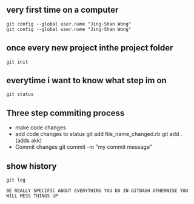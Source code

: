 very first time on a computer
-----------------------------

    git config --global user.name "Jing-Shan Wong"
    git config --global user.name "Jing-Shan Wong"

once every new project inthe project folder
----------------------------------------------
    git init
    
everytime i want to know what step im on
-----------------------------------------
    git status

Three step commiting process
----------------------------
* make code changes
* add code changes to status
    git add file_name_changed.rb
    git add . (adds akk)
* Commit changes
    git commit -m "my commit message"

show history
-----------

    git log

    BE REALLY SPECIFIC ABOUT EVERYTHING YOU DO IN GITBASH OTHERWISE YOU WILL MESS THINGS UP